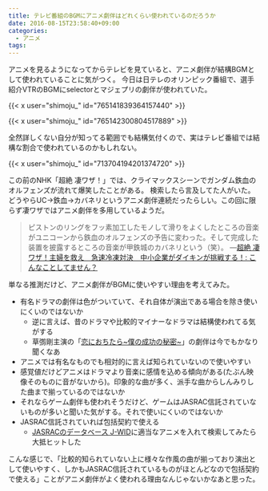 ```yaml
---
title: テレビ番組のBGMにアニメ劇伴はどれくらい使われているのだろうか
date: 2016-08-15T23:58:40+09:00
categories:
  - アニメ
tags:
---
```


アニメを見るようになってからテレビを見ていると、アニメ劇伴が結構BGMとして使われていることに気がつく。
今日は日テレのオリンピック番組で、選手紹介VTRのBGMにselectorとマジェプリの劇伴が使われていた。

{{< x user="shimoju_" id="765141839364157440" >}}

{{< x user="shimoju_" id="765142300804517889" >}}

全然詳しくない自分が知ってる範囲でも結構気付くので、実はテレビ番組では結構な割合で使われているのかもしれない。

{{< x user="shimoju_" id="713704194201374720" >}}

この前のNHK「超絶 凄ワザ！」では、クライマックスシーンでガンダム鉄血のオルフェンズが流れて爆笑したことがある。
検索したら言及してた人がいた。どうやらUC→鉄血→カバネリというアニメ劇伴連続だったらしい。この回に限らず凄ワザではアニメ劇伴を多用しているようだ。

> ピストンのリングをフッ素加工したモノして滑りをよくしたところの音楽がユニコーンから鉄血のオルフェンズの予告に変わった。そして完成した装置を披露するところの音楽が甲鉄城のカバネリという（笑）。
> ―[超絶 凄ワザ！主婦を救え　急速冷凍対決　中小企業がダイキンが挑戦する！: こんなことしてません？](http://takehana.cocolog-nifty.com/blog/2016/07/post-8e5a.html)

単なる推測だけど、アニメ劇伴がBGMに使いやすい理由を考えてみた。

- 有名ドラマの劇伴は色がついていて、それ自体が演出である場合を除き使いにくいのではないか
  - 逆に言えば、昔のドラマや比較的マイナーなドラマは結構使われてる気がする
  - 草彅剛主演の「[恋におちたら~僕の成功の秘密~](https://www.amazon.co.jp/dp/B00097HU48/)」の劇伴は今でもかなり聞くなあ
- アニメでは有名なものでも相対的に言えば知られていないので使いやすい
- 感覚値だけどアニメはドラマより音楽に感情を込める傾向がある(たぶん映像そのものに音がないから)。印象的な曲が多く、派手な曲からしんみりした曲まで揃っているのではないか
- それならゲーム劇伴も使われそうだけど、ゲームはJASRAC信託されていないものが多いと聞いた気がする。それで使いにくいのではないか
- JASRAC信託されていれば包括契約で使える
  - [JASRACのデータベース J-WID](http://www2.jasrac.or.jp/eJwid/)に適当なアニメを入れて検索してみたら大抵ヒットした

こんな感じで、「比較的知られていない上に様々な作風の曲が揃っており演出として使いやすく、しかもJASRAC信託されているものがほとんどなので包括契約で使える」ことがアニメ劇伴がよく使われる理由なんじゃないかなあと思った。
